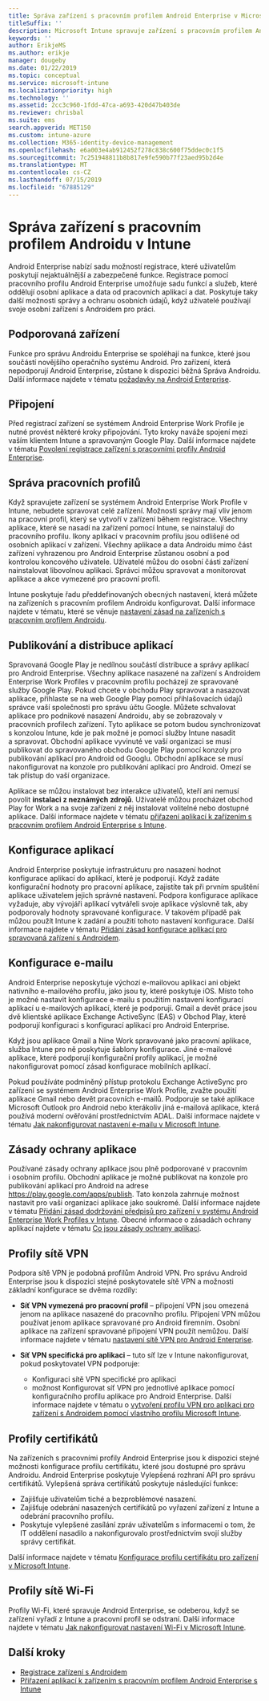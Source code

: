 ```yaml
---
title: Správa zařízení s pracovním profilem Android Enterprise v Microsoft Intune
titleSuffix: ''
description: Microsoft Intune spravuje zařízení s pracovním profilem Android Enterprise, která poskytují další možnosti správy a ochranu osobních údajů, když uživatelé používají svoje osobní zařízení s Androidem pro práci.
keywords: ''
author: ErikjeMS
ms.author: erikje
manager: dougeby
ms.date: 01/22/2019
ms.topic: conceptual
ms.service: microsoft-intune
ms.localizationpriority: high
ms.technology: ''
ms.assetid: 2cc3c960-1fdd-47ca-a693-420d47b403de
ms.reviewer: chrisbal
ms.suite: ems
search.appverid: MET150
ms.custom: intune-azure
ms.collection: M365-identity-device-management
ms.openlocfilehash: e6a003e4ab912452f278c838c600f75ddec0c1f5
ms.sourcegitcommit: 7c251948811b8b817e9fe590b77f23aed95b2d4e
ms.translationtype: MT
ms.contentlocale: cs-CZ
ms.lasthandoff: 07/15/2019
ms.locfileid: "67885129"
---
```

# <a name="manage-android-work-profile-devices-with-intune"></a>Správa zařízení s pracovním profilem Androidu v Intune

Android Enterprise nabízí sadu možností registrace, které uživatelům poskytují nejaktuálnější a zabezpečené funkce. Registrace pomocí pracovního profilu Android Enterprise umožňuje sadu funkcí a služeb, které oddělují osobní aplikace a data od pracovních aplikací a dat. Poskytuje taky další možnosti správy a ochranu osobních údajů, když uživatelé používají svoje osobní zařízení s Androidem pro práci. 

## <a name="supported-devices"></a>Podporovaná zařízení

Funkce pro správu Androidu Enterprise se spoléhají na funkce, které jsou součástí novějšího operačního systému Android. Pro zařízení, která nepodporují Android Enterprise, zůstane k dispozici běžná Správa Androidu. Další informace najdete v tématu [požadavky na Android Enterprise](https://support.google.com/work/android/answer/6174145?hl=en&ref_topic=6151012).

## <a name="onboarding"></a>Připojení

Před registrací zařízení se systémem Android Enterprise Work Profile je nutné provést některé kroky připojování. Tyto kroky naváže spojení mezi vaším klientem Intune a spravovaným Google Play. Další informace najdete v tématu [Povolení registrace zařízení s pracovními profily Android Enterprise](android-work-profile-enroll.md).

## <a name="work-profile-management"></a>Správa pracovních profilů

Když spravujete zařízení se systémem Android Enterprise Work Profile v Intune, nebudete spravovat celé zařízení. Možnosti správy mají vliv jenom na pracovní profil, který se vytvoří v zařízení během registrace. Všechny aplikace, které se nasadí na zařízení pomocí Intune, se nainstalují do pracovního profilu. Ikony aplikací v pracovním profilu jsou odlišené od osobních aplikací v zařízení. Všechny aplikace a data Androidu mimo část zařízení vyhrazenou pro Android Enterprise zůstanou osobní a pod kontrolou koncového uživatele. Uživatelé můžou do osobní části zařízení nainstalovat libovolnou aplikaci. Správci můžou spravovat a monitorovat aplikace a akce vymezené pro pracovní profil.

Intune poskytuje řadu předdefinovaných obecných nastavení, která můžete na zařízeních s pracovním profilem Androidu konfigurovat. Další informace najdete v tématu, které se věnuje [nastavení zásad na zařízeních s pracovním profilem Androidu](compliance-policy-create-android-for-work.md).

## <a name="app-publishing-and-distribution"></a>Publikování a distribuce aplikací

Spravovaná Google Play je nedílnou součástí distribuce a správy aplikací pro Android Enterprise. Všechny aplikace nasazené na zařízení s Androidem Enterprise Work Profiles v pracovním profilu pocházejí ze spravované služby Google Play. Pokud chcete v obchodu Play spravovat a nasazovat aplikace, přihlaste se na web Google Play pomocí přihlašovacích údajů správce vaší společnosti pro správu účtu Google. Můžete schvalovat aplikace pro podnikové nasazení Androidu, aby se zobrazovaly v pracovních profilech zařízení. Tyto aplikace se potom budou synchronizovat s konzolou Intune, kde je pak možné je pomocí služby Intune nasadit a spravovat. Obchodní aplikace vyvinuté ve vaší organizaci se musí publikovat do spravovaného obchodu Google Play pomocí konzoly pro publikování aplikací pro Android od Googlu. Obchodní aplikace se musí nakonfigurovat na konzole pro publikování aplikací pro Android. Omezí se tak přístup do vaší organizace.

Aplikace se můžou instalovat bez interakce uživatelů, kteří ani nemusí povolit **instalaci z neznámých zdrojů**. Uživatelé můžou procházet obchod Play for Work a na svoje zařízení z něj instalovat volitelné nebo dostupné aplikace. Další informace najdete v tématu [přiřazení aplikací k zařízením s pracovním profilem Android Enterprise s Intune](apps-add-android-for-work.md).

## <a name="app-configuration"></a>Konfigurace aplikací

Android Enterprise poskytuje infrastrukturu pro nasazení hodnot konfigurace aplikací do aplikací, které je podporují. Když zadáte konfigurační hodnoty pro pracovní aplikace, zajistíte tak při prvním spuštění aplikace uživatelem jejich správné nastavení. Podpora konfigurace aplikace vyžaduje, aby vývojáři aplikací vytvářeli svoje aplikace výslovně tak, aby podporovaly hodnoty spravované konfigurace. V takovém případě pak můžou použít Intune k zadání a použití tohoto nastavení konfigurace. Další informace najdete v tématu [Přidání zásad konfigurace aplikací pro spravovaná zařízení s Androidem](app-configuration-policies-use-android.md).

## <a name="email-configuration"></a>Konfigurace e-mailu

Android Enterprise neposkytuje výchozí e-mailovou aplikaci ani objekt nativního e-mailového profilu, jako jsou ty, které poskytuje iOS. Místo toho je možné nastavit konfigurace e-mailu s použitím nastavení konfigurací aplikací u e-mailových aplikací, které je podporují. Gmail a devět práce jsou dvě klientské aplikace Exchange ActiveSync (EAS) v Obchod Play, které podporují konfiguraci s konfigurací aplikací pro Android Enterprise.

Když jsou aplikace Gmail a Nine Work spravované jako pracovní aplikace, služba Intune pro ně poskytuje šablony konfigurace. Jiné e-mailové aplikace, které podporují konfigurační profily aplikací, je možné nakonfigurovat pomocí zásad konfigurace mobilních aplikací.

Pokud používáte podmíněný přístup protokolu Exchange ActiveSync pro zařízení se systémem Android Enterprise Work Profile, zvažte použití aplikace Gmail nebo devět pracovních e-mailů. Podporuje se také aplikace Microsoft Outlook pro Android nebo kterákoliv jiná e-mailová aplikace, která používá moderní ověřování prostřednictvím ADAL. Další informace najdete v tématu [Jak nakonfigurovat nastavení e-mailu v Microsoft Intune](email-settings-configure.md).

## <a name="app-protection-policies"></a>Zásady ochrany aplikace

Používané zásady ochrany aplikace jsou plně podporované v pracovním i osobním profilu. Obchodní aplikace je možné publikovat na konzole pro publikování aplikací pro Android na adrese https://play.google.com/apps/publish. Tato konzola zahrnuje možnost nastavit pro vaši organizaci aplikace jako soukromé. Další informace najdete v tématu [Přidání zásad dodržování předpisů pro zařízení v systému Android Enterprise Work Profiles v Intune](compliance-policy-create-android-for-work.md). Obecné informace o zásadách ochrany aplikací najdete v tématu [Co jsou zásady ochrany aplikací](app-protection-policy.md).

## <a name="vpn-profiles"></a>Profily sítě VPN

Podpora sítě VPN je podobná profilům Android VPN. Pro správu Android Enterprise jsou k dispozici stejné poskytovatele sítě VPN a možnosti základní konfigurace se dvěma rozdíly:

- **Síť VPN vymezená pro pracovní profil** – připojení VPN jsou omezená jenom na aplikace nasazené do pracovního profilu. Připojení VPN můžou používat jenom aplikace spravované pro Android firemním. Osobní aplikace na zařízení spravované připojení VPN použít nemůžou. Další informace najdete v tématu [nastavení sítě VPN pro Android Enterprise](vpn-settings-android.md#android-enterprise-vpn-settings).

- **Síť VPN specifická pro aplikaci** – tuto síť lze v Intune nakonfigurovat, pokud poskytovatel VPN podporuje:
  - Konfiguraci sítě VPN specifické pro aplikaci
  - možnost Konfigurovat síť VPN pro jednotlivé aplikace pomocí konfiguračního profilu aplikace pro Android Enterprise.
  Další informace najdete v tématu o [vytvoření profilu VPN pro aplikaci pro zařízení s Androidem pomocí vlastního profilu Microsoft Intune](android-pulse-secure-per-app-vpn.md).

## <a name="certificate-profiles"></a>Profily certifikátů

Na zařízeních s pracovními profily Android Enterprise jsou k dispozici stejné možnosti konfigurace profilu certifikátu, které jsou dostupné pro správu Androidu. Android Enterprise poskytuje Vylepšená rozhraní API pro správu certifikátů. Vylepšená správa certifikátů poskytuje následující funkce:

- Zajišťuje uživatelům tiché a bezproblémové nasazení.
- Zajišťuje odebrání nasazených certifikátů po vyřazení zařízení z Intune a odebrání pracovního profilu.
- Poskytuje vylepšené zasílání zpráv uživatelům s informacemi o tom, že IT oddělení nasadilo a nakonfigurovalo prostřednictvím svojí služby správy certifikát.

Další informace najdete v tématu [Konfigurace profilu certifikátu pro zařízení v Microsoft Intune](certificates-configure.md).

## <a name="wi-fi-profiles"></a>Profily sítě Wi-Fi

Profily Wi-Fi, které spravuje Android Enterprise, se odeberou, když se zařízení vyřadí z Intune a pracovní profil se odstraní. Další informace najdete v tématu [Jak nakonfigurovat nastavení Wi-Fi v Microsoft Intune](wi-fi-settings-configure.md).

## <a name="next-steps"></a>Další kroky
- [Registrace zařízení s Androidem](android-enroll.md)
- [Přiřazení aplikací k zařízením s pracovním profilem Android Enterprise s Intune](apps-add-android-for-work.md)
